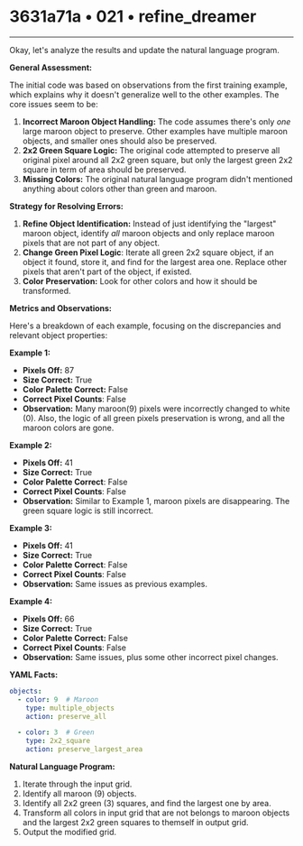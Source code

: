 # 3631a71a • 021 • refine_dreamer

---
Okay, let's analyze the results and update the natural language program.

**General Assessment:**

The initial code was based on observations from the first training example, which explains why it doesn't generalize well to the other examples. The core issues seem to be:

1.  **Incorrect Maroon Object Handling:** The code assumes there's only *one* large maroon object to preserve. Other examples have multiple maroon objects, and smaller ones should also be preserved.
2.  **2x2 Green Square Logic:** The original code attempted to preserve all original pixel around all 2x2 green square, but only the largest green 2x2 square in term of area should be preserved.
3. **Missing Colors:** The original natural language program didn't mentioned anything about colors other than green and maroon.

**Strategy for Resolving Errors:**

1.  **Refine Object Identification:** Instead of just identifying the "largest" maroon object, identify *all* maroon objects and only replace maroon pixels that are not part of any object.
2. **Change Green Pixel Logic**: Iterate all green 2x2 square object, if an object it found, store it, and find for the largest area one. Replace other pixels that aren't part of the object, if existed.
3. **Color Preservation:** Look for other colors and how it should be transformed.

**Metrics and Observations:**

Here's a breakdown of each example, focusing on the discrepancies and relevant object properties:

**Example 1:**

*   **Pixels Off:** 87
*   **Size Correct:** True
*    **Color Palette Correct:** False
*   **Correct Pixel Counts**: False
*   **Observation:** Many maroon(9) pixels were incorrectly changed to white (0). Also, the logic of all green pixels preservation is wrong, and all the maroon colors are gone.

**Example 2:**

*   **Pixels Off:** 41
*   **Size Correct:** True
*   **Color Palette Correct**: False
*    **Correct Pixel Counts**: False
*   **Observation:** Similar to Example 1, maroon pixels are disappearing. The green square logic is still incorrect.

**Example 3:**

*   **Pixels Off:** 41
*   **Size Correct:** True
*   **Color Palette Correct**: False
*    **Correct Pixel Counts**: False
*   **Observation:**  Same issues as previous examples.

**Example 4:**

*   **Pixels Off:** 66
*   **Size Correct:** True
*   **Color Palette Correct:** False
*   **Correct Pixel Counts**: False
*   **Observation:**  Same issues, plus some other incorrect pixel changes.

**YAML Facts:**
```yaml
objects:
  - color: 9  # Maroon
    type: multiple_objects
    action: preserve_all

  - color: 3  # Green
    type: 2x2_square
    action: preserve_largest_area
```

**Natural Language Program:**

1.  Iterate through the input grid.
2.  Identify all maroon (9) objects.
3.  Identify all 2x2 green (3) squares, and find the largest one by area.
4. Transform all colors in input grid that are not belongs to maroon objects and the largest 2x2 green squares to themself in output grid.
5.  Output the modified grid.

